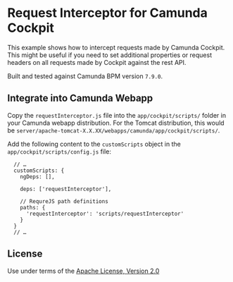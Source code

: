Request Interceptor for Camunda Cockpit
=================================

This example shows how to intercept requests made by Camunda Cockpit. This might be useful if you need to set additional properties or request headers on all requests made by Cockpit against the rest API.

Built and tested against Camunda BPM version `7.9.0`.


Integrate into Camunda Webapp
-----------------------------

Copy the `requestInterceptor.js` file into the `app/cockpit/scripts/` folder in your Camunda webapp distribution. For the Tomcat distribution, this would be `server/apache-tomcat-X.X.XX/webapps/camunda/app/cockpit/scripts/`.

Add the following content to the `customScripts` object in the `app/cockpit/scripts/config.js` file:

```
  // …
  customScripts: {
    ngDeps: [],

    deps: ['requestInterceptor'],

    // RequreJS path definitions
    paths: {
      'requestInterceptor': 'scripts/requestInterceptor'
    }
  }
  // …
```

License
-------

Use under terms of the [Apache License, Version 2.0](http://www.apache.org/licenses/LICENSE-2.0)
